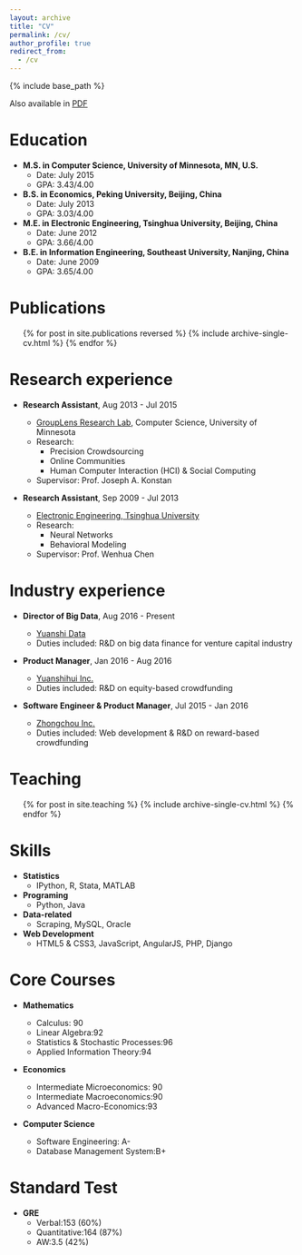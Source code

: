 ```yaml
---
layout: archive
title: "CV"
permalink: /cv/
author_profile: true
redirect_from:
  - /cv
---
```

                   
{% include base_path %}

Also available in [PDF](http://huangzh0707.github.io/files/CV2017.pdf)

Education
======
* <strong>M.S. in Computer Science, University of Minnesota, MN, U.S.</strong>
  * Date: July 2015
  * GPA: 3.43/4.00
* <strong>B.S. in Economics, Peking University, Beijing, China</strong>
  * Date: July 2013
  * GPA: 3.03/4.00
* <strong>M.E. in Electronic Engineering, Tsinghua University, Beijing, China</strong>
  * Date: June 2012
  * GPA: 3.66/4.00
* <strong>B.E. in Information Engineering, Southeast University, Nanjing, China</strong>
  * Date: June 2009
  * GPA: 3.65/4.00
    
Publications
======
  <ul>{% for post in site.publications reversed %}
    {% include archive-single-cv.html %}
  {% endfor %}</ul>
  
Research experience
======
* <strong>Research Assistant</strong>, Aug 2013 - Jul 2015
  * [GroupLens Research Lab](https://grouplens.org/), Computer Science, University of Minnesota
  * Research:
    * Precision Crowdsourcing
    * Online Communities
    * Human Computer Interaction (HCI) & Social Computing
  * Supervisor: Prof. Joseph A. Konstan

* <strong>Research Assistant</strong>, Sep 2009 - Jul 2013
  * [Electronic Engineering, Tsinghua University](http://www.ee.tsinghua.edu.cn/)
  * Research: 
    * Neural Networks
    * Behavioral Modeling
  * Supervisor: Prof. Wenhua Chen

Industry experience
======
* <strong>Director of Big Data</strong>, Aug 2016 - Present
  * [Yuanshi Data](http://data.yuanshihui.com/)
  * Duties included: R&D on big data finance for venture capital industry

* <strong>Product Manager</strong>, Jan 2016 - Aug 2016
  * [Yuanshihui Inc.](http://www.yuanshihui.com/)
  * Duties included: R&D on equity-based crowdfunding
  
* <strong>Software Engineer & Product Manager</strong>, Jul 2015 - Jan 2016
  * [Zhongchou Inc.](http://www.zhongchou.com/)
  * Duties included: Web development & R&D on reward-based crowdfunding


Teaching
======
  <ul>{% for post in site.teaching %}
    {% include archive-single-cv.html %}
  {% endfor %}</ul>
  
Skills
======
* <strong>Statistics</strong>
  * IPython, R, Stata, MATLAB
* <strong>Programing</strong>
  * Python, Java
* <strong>Data-related</strong>
  * Scraping, MySQL, Oracle
* <strong>Web Development</strong>
  * HTML5 & CSS3, JavaScript, AngularJS, PHP, Django
 
Core Courses
======
* <strong>Mathematics</strong>
  * Calculus: 90
  * Linear Algebra:92
  * Statistics & Stochastic Processes:96
  * Applied	Information Theory:94

* <strong>Economics</strong>
  * Intermediate Microeconomics: 90
  * Intermediate Macroeconomics:90
  * Advanced Macro-Economics:93

* <strong>Computer Science</strong>
  * Software Engineering: A-
  * Database Management System:B+

Standard Test
======
* <strong>GRE</strong>
  * Verbal:153 (60%)
  * Quantitative:164 (87%)
  * AW:3.5 (42%)
